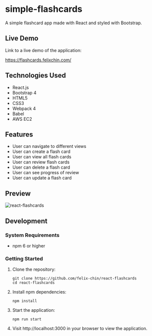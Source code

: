 # simple-flashcards
A simple flashcard app made with React and styled with Bootstrap.

## Live Demo

Link to a live demo of the application: 

https://flashcards.felixchin.com/

## Technologies Used

- React.js
- Bootstrap 4
- HTML5
- CSS3
- Webpack 4
- Babel
- AWS EC2

## Features

- User can navigate to different views
- User can create a flash card
- User can view all flash cards
- User can review flash cards
- User can delete a flash card
- User can see progress of review
- User can update a flash card

## Preview

![react-flashcards](./flashcards.gif)

## Development

### System Requirements

- npm 6 or higher

### Getting Started

1. Clone the repository:
    ```shell
    git clone https://github.com/felix-chin/react-flashcards
    cd react-flashcards
    ```
2. Install npm dependencies:
    ```shell
    npm install
    ```
3. Start the application:
    ```shell
    npm run start
    ```
4. Visit http://localhost:3000 in your browser to view the application.
